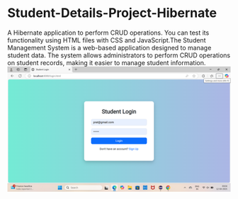 # Student-Details-Project-Hibernate
A Hibernate application to perform CRUD operations. You can test its functionality using HTML files with CSS and JavaScript.The Student Management System is a web-based application designed to manage student data. The system allows administrators to perform CRUD operations on student records, making it easier to manage student information.
![image alt](https://github.com/PratikshaSolat3987/Student-Details-Project-Hibernate/blob/068bc54e494e23c7d057167098c4945d93ec4a26/Screenshot%202025-04-12%20090452.png)
